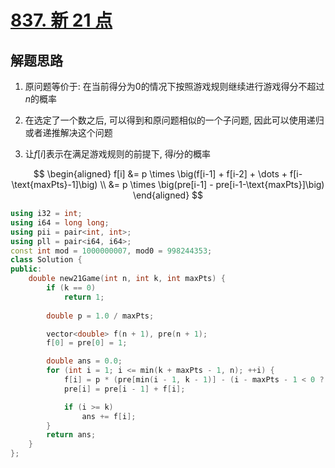 # [837. 新 21 点](https://leetcode.cn/problems/new-21-game/)

## 解题思路

1. 原问题等价于: 在当前得分为$0$的情况下按照游戏规则继续进行游戏得分不超过$n$的概率

2. 在选定了一个数之后, 可以得到和原问题相似的一个子问题, 因此可以使用递归或者递推解决这个问题

3. 让$f[i]$表示在满足游戏规则的前提下, 得$i$分的概率

$$
\begin{aligned}
f[i] &= p \times \big(f[i-1] + f[i-2] + \dots + f[i-\text{maxPts}-1]\big) \\
     &= p \times \big(pre[i-1] - pre[i-1-\text{maxPts}]\big)
\end{aligned}
$$



```cpp
using i32 = int;
using i64 = long long;
using pii = pair<int, int>;
using pll = pair<i64, i64>;
const int mod = 1000000007, mod0 = 998244353;
class Solution {
public:
    double new21Game(int n, int k, int maxPts) {
        if (k == 0)
            return 1;
        
        double p = 1.0 / maxPts;

        vector<double> f(n + 1), pre(n + 1);
        f[0] = pre[0] = 1;

        double ans = 0.0;
        for (int i = 1; i <= min(k + maxPts - 1, n); ++i) {
            f[i] = p * (pre[min(i - 1, k - 1)] - (i - maxPts - 1 < 0 ? 0 : pre[i - maxPts - 1]));
            pre[i] = pre[i - 1] + f[i];

            if (i >= k)
                ans += f[i];
        }
        return ans;
    }
};

```

